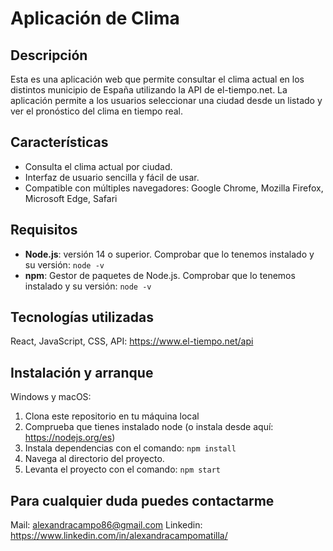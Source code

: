 # Aplicación de Clima

## Descripción

Esta es una aplicación web que permite consultar el clima actual en los distintos municipio de España utilizando la API de el-tiempo.net.
La aplicación permite a los usuarios seleccionar una ciudad desde un listado y ver el pronóstico del clima en tiempo real.

## Características

- Consulta el clima actual por ciudad.
- Interfaz de usuario sencilla y fácil de usar.
- Compatible con múltiples navegadores: Google Chrome, Mozilla Firefox, Microsoft Edge, Safari

## Requisitos

- **Node.js**: versión 14 o superior. Comprobar que lo tenemos instalado y su versión: `node -v`
- **npm**: Gestor de paquetes de Node.js. Comprobar que lo tenemos instalado y su versión: `node -v`

## Tecnologías utilizadas

React, JavaScript, CSS, API: https://www.el-tiempo.net/api

## Instalación y arranque

Windows y macOS:

1. Clona este repositorio en tu máquina local
2. Comprueba que tienes instalado node (o instala desde aquí: https://nodejs.org/es)
3. Instala dependencias con el comando: `npm install`
4. Navega al directorio del proyecto.
5. Levanta el proyecto con el comando: `npm start`

## Para cualquier duda puedes contactarme

Mail: alexandracampo86@gmail.com
Linkedin: https://www.linkedin.com/in/alexandracampomatilla/
